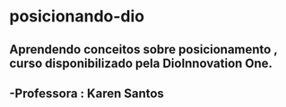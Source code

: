 # posicionando-dio
## Aprendendo conceitos sobre posicionamento , curso disponibilizado pela DioInnovation One.
## -Professora : Karen Santos

